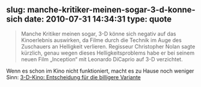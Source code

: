 slug: manche-kritiker-meinen-sogar-3-d-konne-sich
date: 2010-07-31 14:34:31
type: quote
---

> Manche Kritiker meinen sogar, 3-D könne sich negativ auf das Kinoerlebnis auswirken, da Filme durch die Technik im Auge des Zuschauers an Helligkeit verlieren. Regisseur Christopher Nolan sagte kürzlich, genau wegen dieses Helligkeitsproblems habe er bei seinem neuen Film „Inception“ mit Leonardo DiCaprio auf 3-D verzichtet.

Wenn es schon im Kino nicht funktioniert, macht es zu Hause noch weniger Sinn: [3-D-Kino: Entscheidung für die billigere Variante](http://www.faz.net/s/RubEC1ACFE1EE274C81BCD3621EF555C83C/Doc~EE04F11550B5444948D50C562B26D398D~ATpl~Ecommon~Scontent.html)
